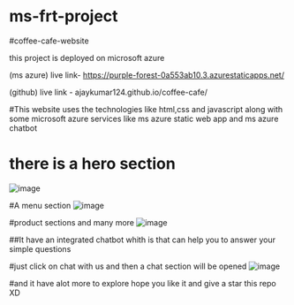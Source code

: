 # ms-frt-project

#coffee-cafe-website 


this project is deployed on microsoft azure

(ms azure) live link- https://purple-forest-0a553ab10.3.azurestaticapps.net/

(github) live link - ajaykumar124.github.io/coffee-cafe/



#This website uses the technologies like html,css and javascript along with some microsoft azure services like ms azure static web app and ms azure chatbot


# there is a hero section
![image](https://github.com/ajaykumar124/coffee-cafe/assets/76223699/d9d28069-2e7c-4d64-a63c-48789136f9a8)

#A menu section
![image](https://github.com/ajaykumar124/coffee-cafe/assets/76223699/c2b6262a-bc1d-47b8-a402-5a88585befc4)

#product sections and many more
![image](https://github.com/ajaykumar124/coffee-cafe/assets/76223699/e843df4d-c588-4a22-8a05-bae1465110a8)

##It have an integrated chatbot whith is that can help you to answer your simple questions

#just click on chat with us and then a chat section will be opened
![image](https://github.com/ajaykumar124/coffee-cafe/assets/76223699/92d33e24-76c9-476e-a31f-97d73f843e63)


#and it have alot more to explore hope you like it and give a star this repo XD




